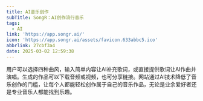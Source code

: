 ```yaml
---
title: AI音乐创作
subTitle: SongR：AI创作流行音乐
tags:
  - AI
link: 'https://app.songr.ai/'
icon: 'https://app.songr.ai/assets/favicon.633abbc5.ico'
abbrlink: 27cbf3a4
date: 2025-03-02 12:59:38
---
```


用户可以选择四种曲风，输入简单内容让AI补充歌词，或直接提供歌词让AI作曲并演唱。生成的作品可以下载音频或视频，也可分享链接。网站通过AI技术降低了音乐创作的门槛，让每个人都能轻松创作属于自己的音乐作品，无论是业余爱好者还是专业音乐人都能找到乐趣。